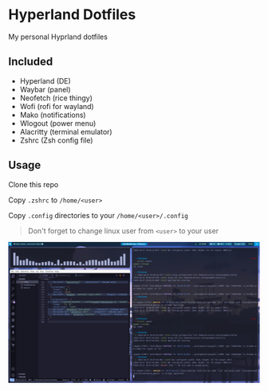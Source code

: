 # Hyperland Dotfiles

My personal Hyprland dotfiles

## Included

- Hyperland (DE)
- Waybar (panel)
- Neofetch (rice thingy)
- Wofi (rofi for wayland)
- Mako (notifications)
- Wlogout (power menu)
- Alacritty (terminal emulator)
- Zshrc (Zsh config file)

## Usage

Clone this repo

Copy `.zshrc` to `/home/<user>`

Copy `.config` directories to your `/home/<user>/.config`

> Don't forget to change linux user from `<user>` to your user

<img src="/preview.png" alt="preview">
